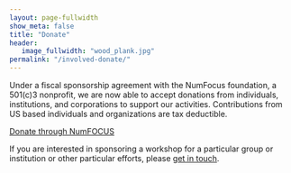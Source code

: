 ```yaml
---
layout: page-fullwidth
show_meta: false
title: "Donate"
header:
   image_fullwidth: "wood_plank.jpg"
permalink: "/involved-donate/"
---
```


Under a fiscal sponsorship agreement with the NumFocus foundation, a 501(c)3 nonprofit, we are now able to accept donations from individuals, institutions, and corporations to support our activities. Contributions from US based individuals and organizations are tax deductible.

[Donate through NumFOCUS](https://www.flipcause.com/widget/MjI1NQ==)

If you are interested in sponsoring a workshop for a particular group or institution
or other particular efforts, please [get in touch](mailto:admin@datacarpentry.org).
